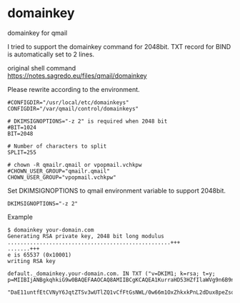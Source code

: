 # domainkey
domainkey for qmail

I tried to support the domainkey command for 2048bit.
TXT record for BIND is automatically set to 2 lines.

original shell command  
https://notes.sagredo.eu/files/qmail/domainkey  

Please rewrite according to the environment.
```
#CONFIGDIR="/usr/local/etc/domainkeys"
CONFIGDIR="/var/qmail/control/domainkeys"

# DKIMSIGNOPTIONS="-z 2" is required when 2048 bit
#BIT=1024
BIT=2048

# Number of characters to split
SPLIT=255

# chown -R qmailr.qmail or vpopmail.vchkpw
#CHOWN_USER_GROUP="qmailr.qmail"
CHOWN_USER_GROUP="vpopmail.vchkpw"
```

Set DKIMSIGNOPTIONS to qmail environment variable to support 2048bit.
```
DKIMSIGNOPTIONS="-z 2"
```

Example
```
$ domainkey your-domain.com
Generating RSA private key, 2048 bit long modulus
...................................................+++
.......+++
e is 65537 (0x10001)
writing RSA key

default._domainkey.your-domain.com. IN TXT ("v=DKIM1; k=rsa; t=y; p=MIIBIjANBgkqhkiG9w0BAQEFAAOCAQ8AMIIBCgKCAQEA1KurraHD53HZfIlaWVg9n6B9nzc7FCxUm7A5Mq8jMS+hP6EABPAQeBqnv3w8AE2/OQ+l5o0y4FLx/GV0HJNMxY+0pdbSTmCbChPo6fqypifwwI8+M2PUCnSKqLW9RR3wHOclL3yfe0npLNQe/roMatnXrndtmXNc8rabjZKmgOarjTxFYt/p5oCzm8Pm"
        "DaE11untfEtCVNyY6JqtZTSv3wUTlZQ1vCfFtGsNWL/0w66m1OxZhkxkPnL2dDux8peZso68pEngzEIVY3pE0b0xudfQSBBsZ/L7knAS99IIVWYbNWwxvveS2uNs6lVLMnLOSlkDhFgQod3ri2qjVcPZnwIDAQAB")
        
```
